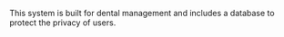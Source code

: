 This system is built for dental management and includes a database to protect the privacy of users.
